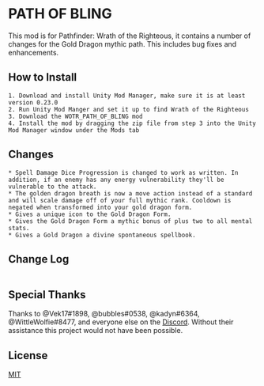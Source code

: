 # PATH OF BLING

This mod is for Pathfinder: Wrath of the Righteous, it contains a number of changes for the Gold Dragon mythic path. This includes bug fixes and enhancements.

## How to Install

```
1. Download and install Unity Mod Manager, make sure it is at least version 0.23.0
2. Run Unity Mod Manger and set it up to find Wrath of the Righteous
3. Download the WOTR_PATH_OF_BLING mod
4. Install the mod by dragging the zip file from step 3 into the Unity Mod Manager window under the Mods tab
```
## Changes
```
* Spell Damage Dice Progression is changed to work as written. In addition, if an enemy has any energy vulnerability they'll be vulnerable to the attack.
* The golden dragon breath is now a move action instead of a standard and will scale damage off of your full mythic rank. Cooldown is negated when transformed into your gold dragon form.
* Gives a unique icon to the Gold Dragon Form.
* Gives the Gold Dragon Form a mythic bonus of plus two to all mental stats.
* Gives a Gold Dragon a divine spontaneous spellbook.
```
## Change Log
```
```

## Special Thanks
Thanks to @Vek17#1898, @bubbles#0538, @kadyn#6364, @WittleWolfie#8477, and everyone else on the [Discord](https://discord.com/invite/wotr). Without their assistance this project would not have been possible.


## License
[MIT](https://choosealicense.com/licenses/mit/)
